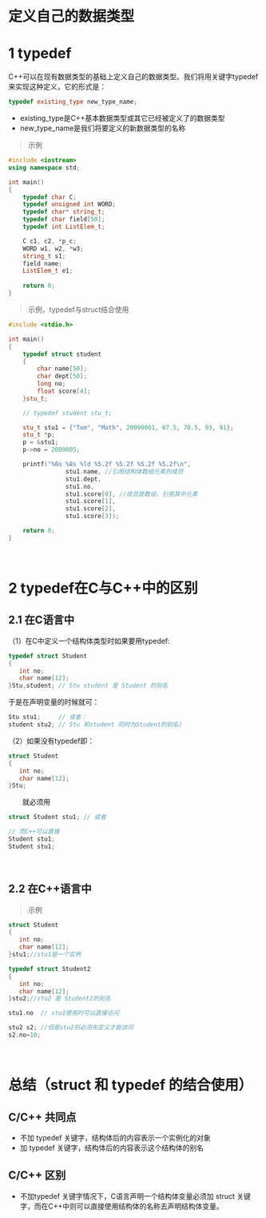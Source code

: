 
# 定义自己的数据类型

# 1 typedef
C++可以在现有数据类型的基础上定义自己的数据类型。我们将用关键字typedef来实现这种定义，它的形式是：
```c++
typedef existing_type new_type_name;
```
- existing_type是C++基本数据类型或其它已经被定义了的数据类型
- new_type_name是我们将要定义的新数据类型的名称

>示例
```c++
#include <iostream>
using namespace std;

int main()
{
    typedef char C;
    typedef unsigned int WORD;
    typedef char* string_t;
    typedef char field[50];
    typedef int ListElem_t;

    C c1, c2, *p_c;
    WORD w1, w2, *w3;
    string_t s1;
    field name;
    ListElem_t e1;
    
    return 0;
}
```

>示例，typedef与struct结合使用

```c++
#include <stdio.h>

int main()
{
    typedef struct student
    {
        char name[50];
        char dept[50];
        long no;
        float score[4];
    }stu_t;

    // typedef student stu_t;

    stu_t stu1 = {"Tom", "Math", 20090001, 87.5, 70.5, 93, 91};
    stu_t *p;
    p = &stu1;
    p->no = 2009005;

    printf("%8s %8s %ld %5.2f %5.2f %5.2f %5.2f\n",
                stu1.name, //引用结构体数组元素的成员
                stu1.dept, 
                stu1.no, 
                stu1.score[0], //成员是数组，引用其中元素
                stu1.score[1], 
                stu1.score[2], 
                stu1.score[3]);

    return 0;
}
```

&emsp;
# 2 typedef在C与C++中的区别
## 2.1 在C语言中
（1）在C中定义一个结构体类型时如果要用typedef:
```c
typedef struct Student
{
   int no;
   char name[12];
}Stu,student; // Stu student 是 Student 的别名
```
于是在声明变量的时候就可：
```c
Stu stu1;     // 或者：
student stu2; // Stu 和student 同时为Student的别名)
```

（2）如果没有typedef即：
```c
struct Student
{
   int no;
   char name[12];
}Stu;
```

&emsp;&emsp;就必须用
```c++
struct Student stu1; // 或者

// 而C++可以直接
Student stu1;
Student stu1;
```

&emsp;
## 2.2 在C++语言中
>示例
```c++
struct Student
{
   int no;
   char name[12];
}stu1;//stu1是一个实例

typedef struct Student2
{
   int no;
   char name[12];
}stu2;//stu2 是 Student2的别名
```

```c
stu1.no  // stu1使用时可以直接访问 

stu2 s2; //但是stu2则必须先定义才能访问
s2.no=10;
```

&emsp;
# 总结（struct 和 typedef 的结合使用）

## C/C++ 共同点
- 不加 typedef 关键字，结构体后的内容表示一个实例化的对象
- 加 typedef 关键字，结构体后的内容表示这个结构体的别名

## C/C++ 区别
- 不加typedef 关键字情况下，C语言声明一个结构体变量必须加 struct 关键字，而在C++中则可以直接使用结构体的名称去声明结构体变量。
